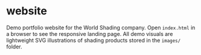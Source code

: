# website
Demo portfolio website for the World Shading company. Open `index.html` in a browser to see the responsive landing page. All demo visuals are lightweight SVG illustrations of shading products stored in the `images/` folder.
